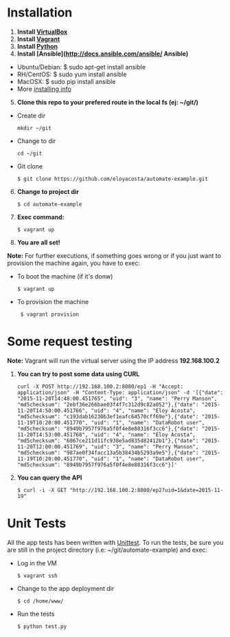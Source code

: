 # Installation

1. **Install [VirtualBox](https://www.virtualbox.org)**
2. **Install [Vagrant](https://docs.vagrantup.com/v2/installation/)**
3. **Install [Python](https://www.python.org/downloads/)**
4. **Install [Ansible](http://docs.ansible.com/ansible/ Ansible)**
  - Ubuntu/Debian: $ sudo apt-get install ansible
  - RH/CentOS: $ sudo yum install ansible
  - MacOSX: $ sudo pip install ansible
  - More [installing info](http://docs.ansible.com/ansible/intro_installation.html)
5. **Clone this repo to your prefered route in the local fs (ej: ~/git/)** 
  - Create dir

     ``mkdir ~/git``

  - Change to dir 

     ``cd ~/git``

  - Git clone 

     `$ git clone https://github.com/eloyacosta/automate-example.git`

6. **Change to project dir**

   `$ cd automate-example`

7. **Exec command:**

   `$ vagrant up`

8. **You are all set!**

  **Note:** For further executions, if something goes wrong or if you just want to provision the machine again, you have to exec:
  
  - To boot the machine (if it's donw)
 
     ``$ vagrant up``

  - To provision the machine
 
     `` $ vagrant provision`` 

# Some request testing

  **Note:** Vagrant will run the virtual server using the IP address **192.168.100.2**

1. **You can try to post some data using CURL**

     ``curl -X POST http://192.168.100.2:8080/ep1 -H "Accept: application/json" -H "Content-Type: application/json" -d '[{"date": "2015-11-20T14:48:00.451765", "uid": "3", "name": "Perry Manson", "md5checksum": "2ebf36e266bae03f4f7c312d9c82a052"},{"date": "2015-11-20T14:50:00.451766", "uid": "4", "name": "Eloy Acosta", "md5checksum": "c193dab16230b3ef1eafc64570cff69e"},{"date": "2015-11-19T10:20:00.451770", "uid": "1", "name": "DataRobot user", "md5checksum": "8949b7957f976a5f0f4e8e88316f3cc6"},{"date": "2015-11-20T14:53:00.451768", "uid": "4", "name": "Eloy Acosta", "md5checksum": "6067ce211d11fc938e5ad835d82412b1"},{"date": "2015-11-20T12:00:00.451769", "uid": "3", "name": "Perry Manson", "md5checksum": "987ae0f34facc13a5b38434b5293a9e5"},{"date": "2015-11-19T10:20:00.451770", "uid": "1", "name": "DataRobot user", "md5checksum": "8949b7957f976a5f0f4e8e88316f3cc6"}]'``

2. **You can query the API**

     ``$ curl -i -X GET "http://192.168.100.2:8080/ep2?uid=1&date=2015-11-19"``

# Unit Tests 

  All the app tests has been written with [Unittest](https://docs.python.org/2/library/unittest.html).
  To run the tests, be sure you are still in the project directory (i.e: ~/git/automate-example) and exec:
  
  - Log in the VM

     ``$ vagrant ssh``

  - Change to the app deployment dir

     ``$ cd /home/www/``

  - Run the tests

     ``$ python test.py``
